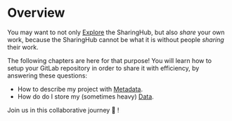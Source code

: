 # Overview

You may want to not only [Explore](../explore/overview.md) the SharingHub, but also _share_ your own work, because the SharingHub cannot be what it is without people _sharing_ their work.

The following chapters are here for that purpose! You will learn how to setup your GitLab repository in order to share it with efficiency, by answering these questions:

- How to describe my project  with [Metadata](./metadata/index.md).
- How do do I store my (sometimes heavy) [Data](./data/index.md).

Join us in this collaborative journey 🚀 !
